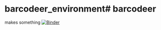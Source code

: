# barcodeer_environment# barcodeer
makes something
[![Binder](https://mybinder.org/badge_logo.svg)](https://mybinder.org/v2/gh/alexandermolin/barcodeer/HEAD?urlpath=git-pull?repo=https://github.com/alexandermolin/barcodeer_content)

